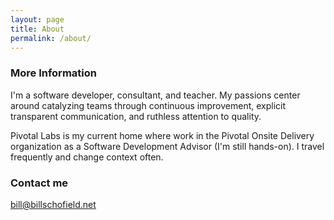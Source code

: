 ```yaml
---
layout: page
title: About
permalink: /about/
---
```


### More Information

I'm a software developer, consultant, and teacher. My passions center around catalyzing teams through continuous
improvement, explicit transparent communication, and ruthless attention to quality.

Pivotal Labs is my current home where work in the Pivotal Onsite Delivery organization as a Software Development Advisor
(I'm still hands-on). I travel frequently and change context often.

### Contact me

[bill@billschofield.net](mailto:bill@billschofield.net)